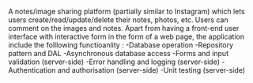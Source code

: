 A notes/image sharing platform (partially similar to Instagram)
which lets users create/read/update/delete their notes, photos, etc. Users can comment on the images and notes. Apart from having a 
front-end user interface with interactive form in the form of a web page, the application include the folllowing functioanlity :
-Database operation 
-Repository pattern and DAL
-Asynchronous database access
-Forms and input validation (server-side)
-Error handling and logging (server-side)
-Authentication and authorisation (server-side)
-Unit testing (server-side)